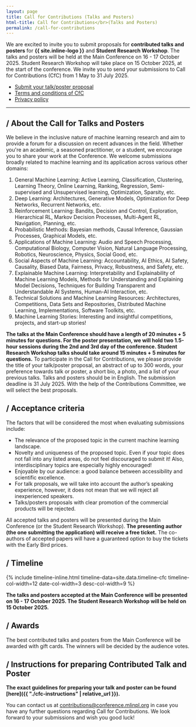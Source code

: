 ```yaml
---
layout: page
title: Call for Contributions (Talks and Posters)
html-title: Call for Contributions</br>(Talks and Posters)
permalink: /call-for-contributions
---
```


We are excited to invite you to submit proposals for **contributed talks and posters** for **{{ site.inline-logo }}** and **Student Research Workshop**. The talks and posters will be held at the Main Conference on 16 - 17 October 2025. Student Research Workshop will take place on 15 October 2025, at the start of the conference. We invite you to send your submissions to Call for Contributions (CfC) from 1 May to 31 July 2025.

<ul class="list-inline banner-social-buttons">
    <li>
        <a href="https://mlinpl2025cfc.paperform.co/" class="btn btn-default btn-lg" target="_blank"><i class="fa-solid fa-list"></i> Submit your talk/poster proposal</a>
    </li>
    <li>
        <a href="{{ "./cfc-terms-and-conditions" | relative_url }}" class="btn btn-default"><i class="fa-solid fa-file-lines"></i> Terms and conditions of CfC</a>
    </li>
    <li>
        <a href="{{ "./privacy-policy" | relative_url }}" class="btn btn-default"><i class="fa-solid fa-file-lines"></i> Privacy policy</a>
    </li>
</ul>

---

## / About the Call for Talks and Posters

We believe in the inclusive nature of machine learning research and aim to provide a forum for a discussion on recent advances in the field. Whether you're an academic, a seasoned practitioner, or a student, we encourage you to share your work at the Conference. We welcome submissions broadly related to machine learning and its application across various other domains:

1. General Machine Learning: Active Learning, Classification, Clustering, Learning Theory, Online Learning, Ranking, Regression, Semi-supervised and Unsupervised learning, Optimization, Sparsity, etc.
2. Deep Learning: Architectures, Generative Models, Optimization for Deep Networks, Recurrent Networks, etc.
3. Reinforcement Learning: Bandits, Decision and Control, Exploration, Hierarchical RL, Markov Decision Processes, Multi-Agent RL, Navigation, Planning, etc.
4. Probabilistic Methods: Bayesian methods, Causal Inference, Gaussian Processes, Graphical Models, etc.
5. Applications of Machine Learning: Audio and Speech Processing, Computational Biology, Computer Vision, Natural Language Processing, Robotics, Neuroscience, Physics, Social Good, etc.
6. Social Aspects of Machine Learning: Accountability, AI Ethics, AI Safety, Causality, Biased Data, Fairness, Privacy, Robustness, and Safety, etc.
7. Explainable Machine Learning: Interpretability and Explainability of Machine Learning Models, Methods for Understanding and Explaining Model Decisions, Techniques for Building Transparent and Understandable AI Systems, Human-AI Interaction, etc.
8. Technical Solutions and Machine Learning Resources: Architectures, Competitions, Data Sets and Repositories, Distributed Machine Learning, Implementations, Software Toolkits, etc.
9. Machine Learning Stories: Interesting and insightful competitions, projects, and start-up stories!

**The talks at the Main Conference should have a length of 20 minutes + 5 minutes for questions. For the poster presentation, we will hold two 1.5-hour sessions during the 2nd and 3rd day of the conference. Student Research Workshop talks should take around 15 minutes + 5 minutes for questions.** To participate in the Call for Contributions, we please provide the title of your talk/poster proposal, an abstract of up to 300 words, your preference towards talk or poster, a short bio, a photo, and a list of your previous talks. Talks and posters should be in English. The submission deadline is 31 July 2025. With the help of the Contributions Committee, we will select the best proposals.

## / Acceptance criteria

The factors that will be considered the most when evaluating submissions include:
- The relevance of the proposed topic in the current machine learning landscape.
- Novelty and uniqueness of the proposed topic. Even if your topic does not fall into any listed areas, do not feel discouraged to submit it! Also, interdisciplinary topics are especially highly encouraged!
- Enjoyable by our audience: a good balance between accessibility and scientific excellence.
- For talk proposals, we will take into account the author’s speaking experience, however, it does not mean that we will reject all inexperienced speakers.
- Talks/posters proposals with clear promotion of the commercial products will be rejected. 

All accepted talks and posters will be presented during the Main Conference (or the Student Research Workshop). 
**The presenting author (the one submitting the application) will receive a free ticket.** 
The co-authors of accepted papers will have a guaranteed option to buy the tickets with the Early Bird prices.


## / Timeline

{% include timeline-inline.html 
    timeline-data=site.data.timeline-cfc
    timeline-col-width=12
    date-col-width=3
    desc-col-width=9
%}

**The talks and posters accepted at the Main Conference will be presented on 16 - 17 October 2025. The Student Research Workshop will be held on 15 October 2025.**

## / Awards

The best contributed talks and posters from the Main Conference will be awarded with gift cards. The winners will be decided by the audience votes.

<!-- ## / Submit your talk/poster proposal

<ul class="list-inline banner-social-buttons">
    <li>
        <a href="https://mlinpl2024cfc.paperform.co/" class="btn btn-default btn-lg"><i class="fa-solid fa-list"></i> Submit your talk/poster proposal</a>
    </li>
    <li>
        <a href="{{ "./cfc-terms-and-conditions" | relative_url }}" class="btn btn-default"><i class="fa-solid fa-file-lines"></i> Terms and conditions of CfC</a>
    </li>
    <li>
        <a href="{{ "./privacy-policy" | relative_url }}" class="btn btn-default"><i class="fa-solid fa-file-lines"></i> Privacy policy</a>
    </li>
</ul>

We look forward to receiving your talk and poster proposals!
Join us in shaping **{{ site.inline-logo }}**! -->

## / Instructions for preparing Contributed Talk and Poster

**The exact guidelines for preparing your talk and poster can be found [here]({{ "./cfc-instructions" | relative_url }}).**

You can contact us at <a href="mailto:contributions@conference.mlinpl.org">contributions@conference.mlinpl.org</a> in case you have any further questions regarding Call for Contributions. We look forward to your submissions and wish you good luck!

